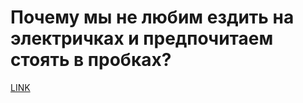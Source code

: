 # Почему мы не любим ездить на электричках и предпочитаем стоять в пробках?



[LINK](https://varlamov.ru/710665.html)